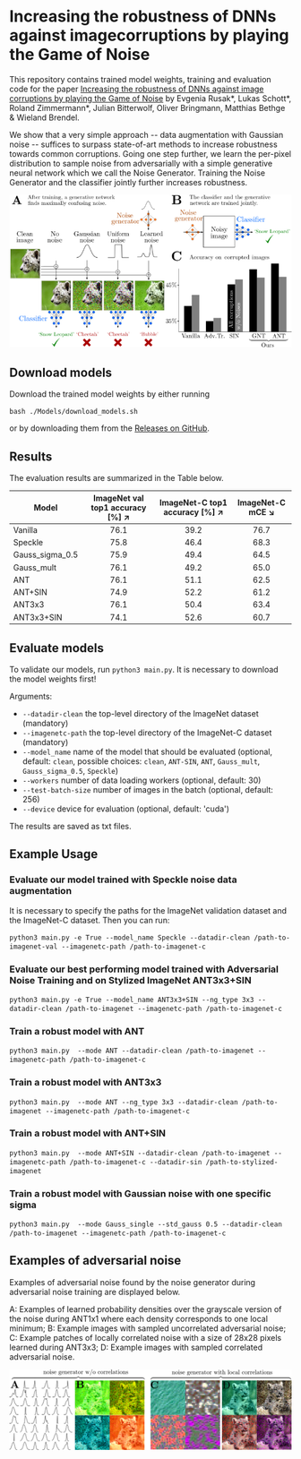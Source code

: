 # Increasing the robustness of DNNs against imagecorruptions by playing the Game of Noise

This repository contains trained model weights, training and evaluation code for the paper [Increasing the robustness of DNNs against image corruptions by playing the Game of Noise](https://arxiv.org/abs/2001.06057) by Evgenia Rusak*, Lukas Schott*, Roland Zimmermann*, Julian Bitterwolf, Oliver Bringmann, Matthias Bethge & Wieland Brendel.

We show that a very simple approach -- data augmentation with Gaussian noise -- suffices to surpass state-of-art methods to increase robustness towards common corruptions. Going one step further, we learn the per-pixel distribution to sample noise from adversarially with a simple generative neural network which we call the Noise Generator. Training the Noise Generator and the classifier jointly further increases robustness.



![Example Figure](./Figures/Fig1.png)

## Download models

Download the trained model weights by either running

```
bash ./Models/download_models.sh
```

or by downloading them from the [Releases on GitHub](https://github.com/bethgelab/game-of-noise/releases).

## Results

The evaluation results are summarized in the Table below.

| Model           | ImageNet val top1 accuracy [%] ↗ | ImageNet-C top1 accuracy [%] ↗ |  ImageNet-C mCE ↘ |
| --------------- |:--------------------------------:|:------------------------------:|:-----------------:|
| Vanilla         | 76.1                             | 39.2                           | 76.7              |
| Speckle         | 75.8                             | 46.4                           | 68.3              |
| Gauss_sigma_0.5 | 75.9                             | 49.4                           | 64.5              |
| Gauss_mult      | 76.1                             | 49.2                           | 65.0              |
| ANT             | 76.1                             | 51.1                           | 62.5              |
| ANT+SIN         | 74.9                             | 52.2                           | 61.2              |
| ANT3x3          | 76.1                             | 50.4                           | 63.4              |
| ANT3x3+SIN      | 74.1                             | 52.6                           | 60.7              |

## Evaluate models

To validate our models, run `python3 main.py`. It is necessary to download the model weights first!

Arguments:
 - `--datadir-clean` the top-level directory of the ImageNet dataset (mandatory)
 - `--imagenetc-path` the top-level directory of the ImageNet-C dataset (mandatory)
 - `--model_name` name of the model that should be evaluated (optional, default: `clean`, possible choices: `clean`, `ANT-SIN`, `ANT`, `Gauss_mult`, `Gauss_sigma_0.5`, `Speckle`)
 - `--workers` number of data loading workers (optional, default: 30)
 - `--test-batch-size` number of images in the batch (optional, default: 256)
 - `--device` device for evaluation (optional, default: 'cuda')

The results are saved as txt files.

## Example Usage

### Evaluate our model trained with Speckle noise data augmentation

It is necessary to specify the paths for the ImageNet validation dataset and the ImageNet-C dataset. Then you can run:
```
python3 main.py -e True --model_name Speckle --datadir-clean /path-to-imagenet-val --imagenetc-path /path-to-imagenet-c
```

### Evaluate our best performing model trained with Adversarial Noise Training and on Stylized ImageNet ANT3x3+SIN

```
python3 main.py -e True --model_name ANT3x3+SIN --ng_type 3x3 --datadir-clean /path-to-imagenet --imagenetc-path /path-to-imagenet-c
```

### Train a robust model with ANT

```
python3 main.py  --mode ANT --datadir-clean /path-to-imagenet --imagenetc-path /path-to-imagenet-c
```

### Train a robust model with ANT3x3

```
python3 main.py  --mode ANT --ng_type 3x3 --datadir-clean /path-to-imagenet --imagenetc-path /path-to-imagenet-c
```

### Train a robust model with ANT+SIN

```
python3 main.py  --mode ANT+SIN --datadir-clean /path-to-imagenet --imagenetc-path /path-to-imagenet-c --datadir-sin /path-to-stylized-imagenet
```

### Train a robust model with Gaussian noise with one specific sigma

```
python3 main.py  --mode Gauss_single --std_gauss 0.5 --datadir-clean /path-to-imagenet --imagenetc-path /path-to-imagenet-c
```

## Examples of adversarial noise

Examples of adversarial noise found by the noise generator during adversarial noise training are displayed below.

A: Examples of learned probability densities over the grayscale version of the noise during ANT1x1 where each density corresponds to one local minimum; B: Example images with sampled uncorrelated adversarial noise; C: Example patches of locally correlated noise with a size of 28x28 pixels learned during ANT3x3; D: Example images with sampled correlated adversarial noise.

![Example Figure](./Figures/Examples_of_Adversarial_Noise.png)
